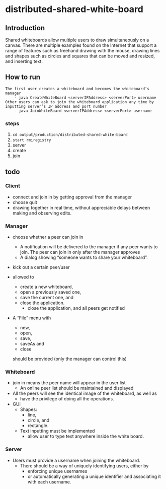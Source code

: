 # distributed-shared-white-board

## Introduction
Shared whiteboards allow multiple users to draw simultaneously on a canvas. There are multiple examples found on the Internet that support a range of features such as freehand drawing with the mouse, drawing lines and shapes such as circles and squares that can be moved and resized, and inserting text.

## How to run

    The first user creates a whiteboard and becomes the whiteboard’s manager
        - java CreateWhiteBoard <serverIPAddress> <serverPort> username
    Other users can ask to join the whiteboard application any time by inputting server’s IP address and port number
        - java JoinWhiteBoard <serverIPAddress> <serverPort> username

### steps
1. ```cd output/production/distributed-shared-white-board```
2. ```start rmiregistry```
3. server
4. create
5. join

## todo
### Client
- connect and join in by getting approval from the manager
- choose quit
- drawing together in real time, without appreciable delays between making and observing edits.

### Manager
- choose whether a peer can join in
    - A notification will be delivered to the manager if any peer wants to join. The peer can join in only after the manager approves
    - A dialog showing “someone wants to share your whiteboard”.
- kick out a certain peer/user
- allowed to 
    - create a new whiteboard, 
    - open a previously saved one, 
    - save the current one, and 
    - close the application.
        - close the application, and all peers get notified
- A “File” menu with 
    - new, 
    - open, 
    - save, 
    - saveAs and 
    - close 

    should be provided (only the manager can control this)

### Whiteboard
- join in means the peer name will appear in the user list
    - An online peer list should be maintained and displayed
- All the peers will see the identical image of the whiteboard, as well as 
    - have the privilege of doing all the operations.
- GUI
    - Shapes: 
        - line, 
        - circle, and 
        - rectangle.
    - Text inputting must be implemented 
        - allow user to type text anywhere inside the white board.

### Server
- Users must provide a username when joining the whiteboard. 
    - There should be a way of uniquely identifying users, either by 
        - enforcing unique usernames 
        - or automatically generating a unique identifier and associating it with each username.
